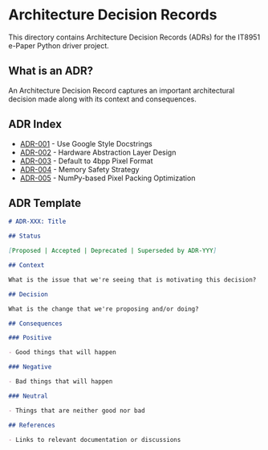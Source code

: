 # Architecture Decision Records

This directory contains Architecture Decision Records (ADRs) for the IT8951 e-Paper Python driver project.

## What is an ADR?

An Architecture Decision Record captures an important architectural decision made along with its context and consequences.

## ADR Index

- [ADR-001](001-use-google-style-docstrings.md) - Use Google Style Docstrings
- [ADR-002](002-hardware-abstraction-layer.md) - Hardware Abstraction Layer Design
- [ADR-003](003-default-pixel-format.md) - Default to 4bpp Pixel Format
- [ADR-004](004-memory-safety-strategy.md) - Memory Safety Strategy
- [ADR-005](005-numpy-pixel-packing.md) - NumPy-based Pixel Packing Optimization

## ADR Template

```markdown
# ADR-XXX: Title

## Status

[Proposed | Accepted | Deprecated | Superseded by ADR-YYY]

## Context

What is the issue that we're seeing that is motivating this decision?

## Decision

What is the change that we're proposing and/or doing?

## Consequences

### Positive

- Good things that will happen

### Negative

- Bad things that will happen

### Neutral

- Things that are neither good nor bad

## References

- Links to relevant documentation or discussions
```
